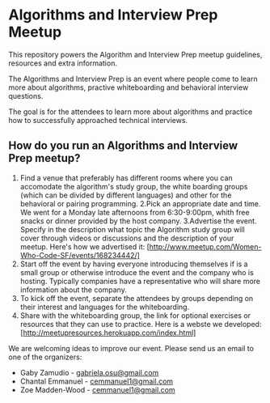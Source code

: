 Algorithms and Interview Prep Meetup
=====================================

This repository powers the Algorithm and Interview Prep meetup guidelines, resources and extra information.  

The Algorithms and Interview Prep is an event where people come to learn more about algorithms, practive whiteboarding and behavioral interview questions.  

The goal is for the attendees to learn more about algorithms and practice how to successfully approached technical interviews.

How do you run an Algorithms and Interview Prep meetup?
-------------------------------------------------------

1. Find a venue that preferably has different rooms where you can accomodate the algorithm's study group, the white boarding groups (which can be divided by different languages) and other for the behavioral or pairing programming.
2.Pick an appropriate date and time. We went for a Monday late afternoons from 6:30-9:00pm, whith free snacks or dinner provided by the host company.
3.Advertise the event.  Specify in the description what topic the Algorithm study group will cover through videos or discussions and the description of your meetup.  Here's how we advertised it:  [http://www.meetup.com/Women-Who-Code-SF/events/168234442/]
4. Start off the event by having everyone introducing themselves if is a small group or otherwise introduce the event and the company who is hosting.  Typically companies have a representative who will share more information about the company. 
5. To kick off the event, separate the attendees by groups depending on their interest and languages for the whiteboarding. 
6. Share with the whiteboarding group, the link for optional exercises or resources that they can use to practice.  Here is a webste we developed:  [http://meetupresources.herokuapp.com/index.html]

We are welcoming ideas to improve our event. Please send us an email to one of the organizers:
+ Gaby Zamudio - gabriela.osu@gmail.com 
+ Chantal Emmanuel - cemmanuel1@gmail.com
+ Zoe Madden-Wood - cemmanuel1@gmail.com


